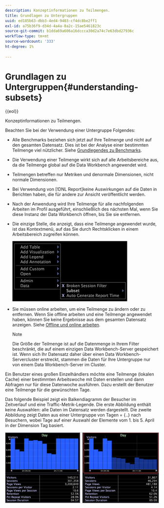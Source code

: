 ```yaml
---
description: Konzeptinformationen zu Teilmengen.
title: Grundlagen zu Untergruppen
uuid: ed185b63-dbb3-4ed4-9403-cf4dc8be2ff1
exl-id: a75b36f9-d34d-4a4a-8a2c-15ae5461823c
source-git-commit: b1dda69a606a16dccca30d2a74c7e63dbd27936c
workflow-type: tm+mt
source-wordcount: '333'
ht-degree: 1%

---
```


# Grundlagen zu Untergruppen{#understanding-subsets}

{{eol}}

Konzeptinformationen zu Teilmengen.

Beachten Sie bei der Verwendung einer Untergruppe Folgendes:

* Alle Benchmarks beziehen sich jetzt auf Ihre Teilmenge und nicht auf den gesamten Datensatz. Dies ist bei der Analyse einer bestimmten Teilmenge viel nützlicher. Siehe [Grundlegendes zu Benchmarks](../../../../home/c-get-started/c-vis/c-ustd-benchmks.md#concept-c7b0f4102e92458096f8c4765cbe2914).
* Die Verwendung einer Teilmenge wirkt sich auf alle Arbeitsbereiche aus, da die Teilmenge global auf die Data Workbench angewendet wird.
* Teilmengen betreffen nur Metriken und denormale Dimensionen, nicht normale Dimensionen.
* Bei Verwendung von [!DNL Report]keine Auswirkungen auf die Daten in Berichten haben, die für andere zur Ansicht veröffentlicht werden.
* Nach der Anwendung wird Ihre Teilmenge für alle nachfolgenden Arbeiten im Profil ausgeführt, einschließlich des nächsten Mal, wenn Sie diese Instanz der Data Workbench öffnen, bis Sie sie entfernen.
* Die einzige Stelle, die anzeigt, dass eine Teilmenge angewendet wurde, ist das Kontextmenü, auf das Sie durch Rechtsklicken in einem Arbeitsbereich zugreifen können.

   ![](assets/mnu_Subset.png)

* Sie müssen online arbeiten, um eine Teilmenge zu ändern oder zu entfernen. Wenn Sie offline arbeiten und eine Teilmenge angewendet haben, können Sie keine Ergebnisse aus dem gesamten Datensatz anzeigen. Siehe [Offline und online arbeiten](../../../../home/c-get-started/c-off-on.md#concept-cef8758ede044b18b3558376c5eb9f54).

   >[!NOTE]
   >
   >Die Größe der Teilmenge ist auf die Datenmenge in Ihrem Filter beschränkt, die auf einem einzigen Data Workbench-Server gespeichert ist. Wenn sich Ihr Datensatz daher über einen Data Workbench-Servercluster erstreckt, stammen die Daten für Ihre Untergruppe nur von einem Data Workbench-Server im Cluster.

Ein Benutzer eines großen Einzelhändlers möchte eine Teilmenge (lokalen Cache) einer bestimmten Arbeitswoche mit Daten erstellen und dann Abfragen nur für diese Datenwoche ausführen. Dazu erstellt der Benutzer eine Teilmenge für die gewünschten Tage.

Das folgende Beispiel zeigt ein Balkendiagramm der Besucher im Zeitverlauf und eine Traffic-Metrik-Legende. Die erste Abbildung enthält keine Auswahlen: alle Daten im Datensatz werden dargestellt. Die zweite Abbildung zeigt Daten aus einer Untergruppe von Tagen = {..} nach Besuchern, wobei Tage auf einer Auswahl der Elemente vom 1. bis 5. April in der Dimension Tag basiert.

![](assets/client-sub1.png)
